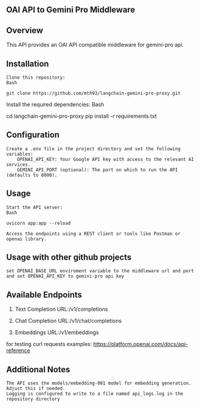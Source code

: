 ## OAI API to Gemini Pro Middleware

## Overview

This API provides an OAI API compatible middleware for gemini-pro api.

## Installation

    Clone this repository:
    Bash

    git clone https://github.com/mth93/langchain-gemini-pro-proxy.git

Install the required dependencies:
Bash

cd langchain-gemini-pro-proxy
pip install -r requirements.txt


## Configuration

    Create a .env file in the project directory and set the following variables:
        OPENAI_API_KEY: Your Google API key with access to the relevant AI services.
        GEMINI_API_PORT (optional): The port on which to run the API (defaults to 8000).

## Usage

    Start the API server:
    Bash

    uvicorn app:app --reload

    Access the endpoints using a REST client or tools like Postman or openai library.

## Usage with other github projects

    set OPENAI_BASE_URL enviroment variable to the middleware url and port and set OPENAI_API_KEY to gemini-pro api key

## Available Endpoints

1. Text Completion
    URL:/v1/completions

2. Chat Completion
    URL:/v1/chat/completions

3. Embeddings
    URL:/v1/embeddings

for testing curl requests examples:
https://platform.openai.com/docs/api-reference 

## Additional Notes

    The API uses the models/embedding-001 model for embedding generation. Adjust this if needed.
    Logging is configured to write to a file named api_logs.log in the repository directory